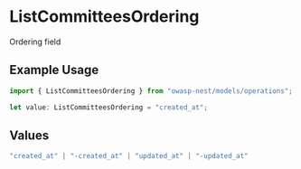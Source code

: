 # ListCommitteesOrdering

Ordering field

## Example Usage

```typescript
import { ListCommitteesOrdering } from "owasp-nest/models/operations";

let value: ListCommitteesOrdering = "created_at";
```

## Values

```typescript
"created_at" | "-created_at" | "updated_at" | "-updated_at"
```